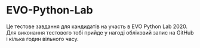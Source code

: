 # EVO-Python-Lab
Це тестове завдання для кандидатів на участь в EVO Python Lab 2020. Для виконання тестового тобі прийде у нагоді обліковий запис на GitHub і кілька годин вільного часу.
